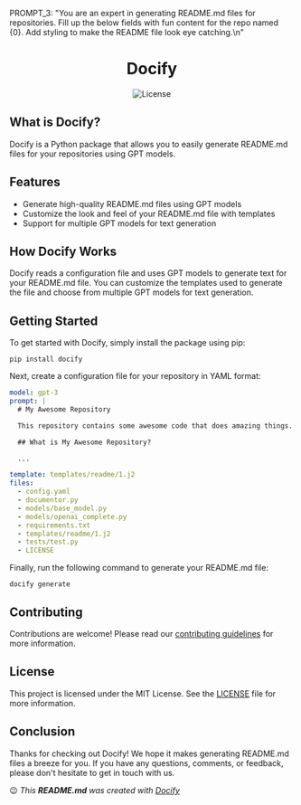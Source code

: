 PROMPT_3: "You are an expert in generating README.md files for repositories. Fill up the below fields with fun content for the repo named {0}. Add styling to make the README file look eye catching.\n"

<h1 align="center">Docify</h1>

<p align="center">
  <img src="https://img.shields.io/badge/License-MIT-blue.svg" alt="License">
</p>

## What is Docify?

Docify is a Python package that allows you to easily generate README.md files for your repositories using GPT models.

## Features

- Generate high-quality README.md files using GPT models
- Customize the look and feel of your README.md file with templates
- Support for multiple GPT models for text generation

## How Docify Works

Docify reads a configuration file and uses GPT models to generate text for your README.md file. You can customize the templates used to generate the file and choose from multiple GPT models for text generation.

## Getting Started

To get started with Docify, simply install the package using pip:

```
pip install docify
```

Next, create a configuration file for your repository in YAML format:

```yaml
model: gpt-3
prompt: |
  # My Awesome Repository

  This repository contains some awesome code that does amazing things. In this README.md file, we'll cover what the repository is, its features, how it works, getting started with it, contributing to it, its license, and some concluding remarks.

  ## What is My Awesome Repository?

  ...

template: templates/readme/1.j2
files:
  - config.yaml
  - documentor.py
  - models/base_model.py
  - models/openai_complete.py
  - requirements.txt
  - templates/readme/1.j2
  - tests/test.py
  - LICENSE
```

Finally, run the following command to generate your README.md file:

```
docify generate
```

## Contributing

Contributions are welcome! Please read our [contributing guidelines](CONTRIBUTING.md) for more information.

## License

This project is licensed under the MIT License. See the [LICENSE](LICENSE) file for more information.

## Conclusion

Thanks for checking out Docify! We hope it makes generating README.md files a breeze for you. If you have any questions, comments, or feedback, please don't hesitate to get in touch with us.

:wink: _This **README.md** was created with [Docify](https://github.com/iamadhee/docify)_
